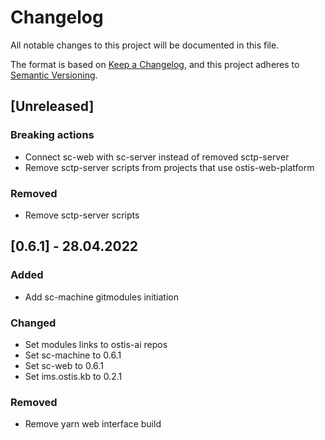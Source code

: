 # Changelog
All notable changes to this project will be documented in this file.

The format is based on [Keep a Changelog](https://keepachangelog.com/en/1.0.0/),
and this project adheres to [Semantic Versioning](https://semver.org/spec/v2.0.0.html).

## [Unreleased]
### Breaking actions
- Connect sc-web with sc-server instead of removed sctp-server
- Remove sctp-server scripts from projects that use ostis-web-platform

### Removed
- Remove sctp-server scripts


## [0.6.1] - 28.04.2022
### Added
- Add sc-machine gitmodules initiation

### Changed
- Set modules links to ostis-ai repos
- Set sc-machine to 0.6.1
- Set sc-web to 0.6.1
- Set ims.ostis.kb to 0.2.1

### Removed
- Remove yarn web interface build
